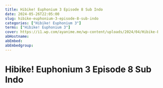 ```yaml
---
title: Hibike! Euphonium 3 Episode 8 Sub Indo
date: 2024-05-26T22:05:00
slug: hibike-euphonium-3-episode-8-sub-indo
categories: ["Hibike! Euphonium 3"]
terms: ["Hibike! Euphonium 3"]
cover: https://i1.wp.com/ayanime.me/wp-content/uploads/2024/04/Hibike-Euphonium-3-1-768x1085-1.jpg
abHostname: 
abEmbed: 
abEmbedgroup: 
---
```


# Hibike! Euphonium 3 Episode 8 Sub Indo
